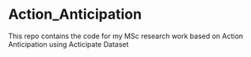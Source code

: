 # Action_Anticipation
This repo contains the code for my MSc research work based on Action Anticipation using Acticipate Dataset
